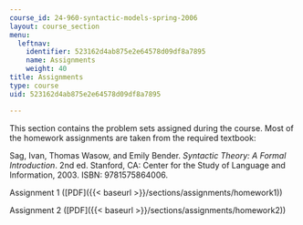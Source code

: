 ```yaml
---
course_id: 24-960-syntactic-models-spring-2006
layout: course_section
menu:
  leftnav:
    identifier: 523162d4ab875e2e64578d09df8a7895
    name: Assignments
    weight: 40
title: Assignments
type: course
uid: 523162d4ab875e2e64578d09df8a7895

---
```


This section contains the problem sets assigned during the course. Most of the homework assignments are taken from the required textbook:

Sag, Ivan, Thomas Wasow, and Emily Bender. _Syntactic Theory: A Formal Introduction_. 2nd ed. Stanford, CA: Center for the Study of Language and Information, 2003. ISBN: 9781575864006.

Assignment 1 ([PDF]({{< baseurl >}}/sections/assignments/homework1))

Assignment 2 ([PDF]({{< baseurl >}}/sections/assignments/homework2))